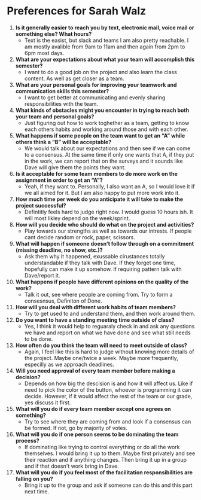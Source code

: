 # Preferences for Sarah Walz

1. __Is it generally easier to reach you by text, electronic mail, voice mail or something else?  What hours?__ 
   * Text is the easist, but slack and teams I am also pretty reachable. I am mostly avalible from 9am to 11am and then again from 2pm to 6pm most days. 
1. __What are your expectations about what your team will accomplish this semester?__ 
   * I want to do a good job on the project and also learn the class content. As well as get closer as a team. 
1. __What are your personal goals for improving your teamwork and communication skills this semester?__ 
   * I want to get better at communicating and evenly sharing responsibilities with the team. 
1. __What kinds of obstacles might you encounter in trying to reach both your team and personal goals?__ 
   * Just figuring out how to work toghether as a team, getting to know each others habits and working around those and with each other. 
1. __What happens if some people on the team want to get an “A” while others think a “B” will be acceptable?__ 
   * We would talk about our expectations and then see if we can come to a consensus. At the same time if only one wants that A, if they put in the work, we can report that on the surveys and it sounds like Dave will give them the points they want.  
1. __Is it acceptable for some team members to do more work on the assignment in order to get an “A”?__ 
   * Yeah, if they want to. Personally, I also want an A, so I would love it if we all aimed for it. But I am also happy to put more work into it. 
1. __How much time per week do you anticipate it will take to make the project successful?__ 
   * Defintitly feels hard to judge right now. I would guess 10 hours ish. It will most likley depend on the week/sprint. 
1. __How will you decide who should do what on the project and activities?__ 
   * Play towards our strengths as well as towards our intrests. If people cant decide random or rock, paper, scissors. 
1. __What will happen if someone doesn’t follow through on a commitment (missing deadline, no show, etc.)?__ 
   * Ask them why it happened, exussable cirustances totally understandable if they talk with Dave. If they forget one time, hopefully can make it up somehow. If requiring pattern talk with Dave/report it. 
1. __What happens if people have different opinions on the quality of the work?__ 
   * Talk it out, see where people are coming from. Try to form a consesnsus, Definiton of Done. 
1. __How will you deal with different work habits of team members?__ 
   * Try to get used to and understand them, and then work around them. 
1. __Do you want to have a standing meeting time outside of class?__ 
   * Yes, I think it would help to reguaraly check in and ask any questions we have and report on what we have done and see what still needs to be done. 
1. __How often do you think the team will need to meet outside of class?__ 
   * Again, I feel like this is hard to judge without knowing more details of the project. Maybe one/twice a week. Maybe more frequently, especilly as we approach deadlines. 
1. __Will you need approval of every team member before making a decision?__ 
   * Depends on how big the descision is and how it will affect us. Like if need to pick the color of the button, whoever is programming it can decide. However, if it would affect the rest of the team or our grade, yes discuss it first. 
1. __What will you do if every team member except one agrees on something?__ 
   * Try to see where they are coming from and look if a consensus can be formed. If not, go by majority of votes. 
1. __What will you do if one person seems to be dominating the team process?__ 
   * If dominating like trying to control everything or do all the work themselves. I would bring it up to them. Maybe first privately and see their reaction and if anything changes. Then bring it up in a group and if that doesn't work bring in Dave. 
1. __What will you do if you feel most of the facilitation responsibilities are falling on you?__ 
   * Bring it up to the group and ask if someone can do this and this part next time. 